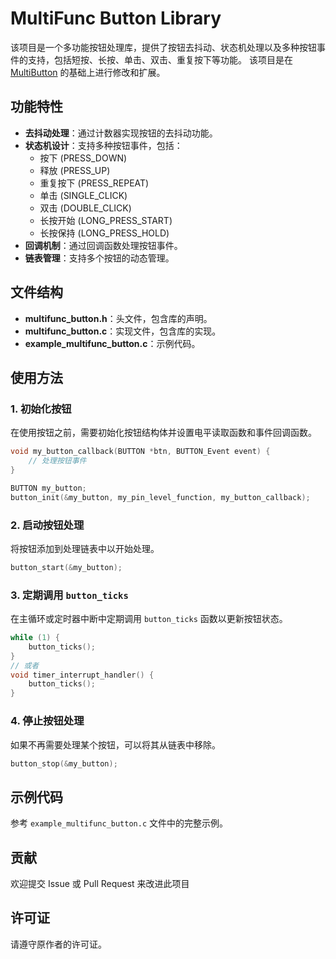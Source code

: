 # MultiFunc Button Library

该项目是一个多功能按钮处理库，提供了按钮去抖动、状态机处理以及多种按钮事件的支持，包括短按、长按、单击、双击、重复按下等功能。
该项目是在 [MultiButton](https://github.com/0x1abin/MultiButton) 的基础上进行修改和扩展。

## 功能特性

- **去抖动处理**：通过计数器实现按钮的去抖动功能。
- **状态机设计**：支持多种按钮事件，包括：
  - 按下 (PRESS_DOWN)
  - 释放 (PRESS_UP)
  - 重复按下 (PRESS_REPEAT)
  - 单击 (SINGLE_CLICK)
  - 双击 (DOUBLE_CLICK)
  - 长按开始 (LONG_PRESS_START)
  - 长按保持 (LONG_PRESS_HOLD)
- **回调机制**：通过回调函数处理按钮事件。
- **链表管理**：支持多个按钮的动态管理。

## 文件结构

- **multifunc_button.h**：头文件，包含库的声明。
- **multifunc_button.c**：实现文件，包含库的实现。
- **example_multifunc_button.c**：示例代码。

## 使用方法

### 1. 初始化按钮

在使用按钮之前，需要初始化按钮结构体并设置电平读取函数和事件回调函数。

```c
void my_button_callback(BUTTON *btn, BUTTON_Event event) {
    // 处理按钮事件
}

BUTTON my_button;
button_init(&my_button, my_pin_level_function, my_button_callback);
```

### 2. 启动按钮处理

将按钮添加到处理链表中以开始处理。

```c
button_start(&my_button);
```

### 3. 定期调用 `button_ticks`

在主循环或定时器中断中定期调用 `button_ticks` 函数以更新按钮状态。

```c
while (1) {
    button_ticks();
}
// 或者
void timer_interrupt_handler() {
    button_ticks();
}
```

### 4. 停止按钮处理

如果不再需要处理某个按钮，可以将其从链表中移除。

```c
button_stop(&my_button);
```

## 示例代码

参考 `example_multifunc_button.c` 文件中的完整示例。

## 贡献

欢迎提交 Issue 或 Pull Request 来改进此项目

## 许可证

请遵守原作者的许可证。
